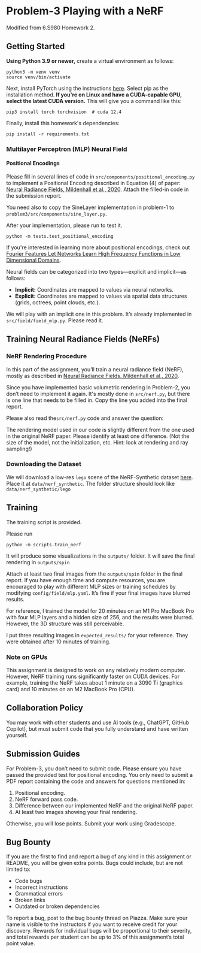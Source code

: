 # Problem-3 Playing with a NeRF

Modified from 6.S980 Homework 2.

## Getting Started

**Using Python 3.9 or newer,** create a virtual environment as follows:

```
python3 -m venv venv
source venv/bin/activate
```

Next, install PyTorch using the instructions [here](https://pytorch.org/get-started/locally/). Select pip as the installation method. **If you're on Linux and have a CUDA-capable GPU, select the latest CUDA version.** This will give you a command like this:

```
pip3 install torch torchvision  # cuda 12.4
```

Finally, install this homework's dependencies:

```
pip install -r requirements.txt
```



### Multilayer Perceptron (MLP) Neural Field



#### Positional Encodings

Please fill in several lines of code in  `src/components/positional_encoding.py` to implement a Positional Encoding described in Equation (4) of paper:  [Neural Radiance Fields, Mildenhall et al., 2020](https://arxiv.org/abs/2003.08934).  Attach the filled-in code in the submission report.

You need also to copy the SineLayer implementation in problem-1 to `problem3/src/components/sine_layer.py`. 

After your implementation, please run to test it.

`python -m tests.test_positional_encoding`



If you're interested in learning more about positional encodings, check out [Fourier Features Let Networks Learn
High Frequency Functions in Low Dimensional Domains](https://bmild.github.io/fourfeat/).



Neural fields can be categorized into two types—explicit and implicit—as follows:

- **Implicit:** Coordinates are mapped to values via neural networks.
- **Explicit:** Coordinates are mapped to values via spatial data structures (grids, octrees, point clouds, etc.).

We will play with an implicit one in this problem. It’s already implemented in `src/field/field_mlp.py`. Please read it. 



## Training Neural Radiance Fields (NeRFs)

### NeRF Rendering Procedure

In this part of the assignment, you’ll train a neural radiance field (NeRF), mostly as described in [Neural Radiance Fields, Mildenhall et al., 2020](https://arxiv.org/abs/2003.08934). 


Since you have implemented basic volumetric rendering in Problem-2, you don’t need to implement it again. It's mostly done in `src/nerf.py`, but there is one line that needs to be filled in. Copy the line you added into the final report. 



Please also read the`src/nerf.py` code and answer the question:

The rendering model used in our code is slightly different from the one used in the original NeRF paper. Please identify at least one difference. (Not the size of the model, not the initialization, etc. Hint: look at rendering and ray sampling!) 



### Downloading the Dataset

We will download a low-res `lego` scene of the NeRF-Synthetic dataset [here](https://drive.google.com/file/d/15brXJJZZg16NaeJ9KG3ibjHzD3qNRemY/view?usp=sharing). Place it at `data/nerf_synthetic`. The folder structure should look like `data/nerf_synthetic/lego`

## Training

The training script is provided. 

Please run

`python -m scripts.train_nerf`

It will produce some visualizations in the `outputs/` folder. It will save the final rendering in `outputs/spin`



Attach at least two final images from the `outputs/spin` folder in the final report. If you have enough time and compute resources, you are encouraged to play with different MLP sizes or training schedules by modifying `config/field/mlp.yaml`. It’s fine if your final images have blurred results. 

For reference, I trained the model for 20 minutes on an M1 Pro MacBook Pro with four MLP layers and a hidden size of 256, and the results were blurred. However, the 3D structure was still perceivable. 

I put three resulting images in `expected_results/` for your reference. They were obtained after 10 minutes of training. 


### Note on GPUs

This assignment is designed to work on any relatively modern computer. However, NeRF training runs significantly faster on CUDA devices. For example, training the NeRF takes about 1 minute on a 3090 Ti (graphics card) and 10 minutes on an M2 MacBook Pro (CPU). 



## Collaboration Policy

You may work with other students and use AI tools (e.g., ChatGPT, GitHub Copilot), but must submit code that you fully understand and have written yourself. 

## Submission Guides

For Problem-3, you don’t need to submit code. Please ensure you have passed the provided test for positional encoding. You only need to submit a PDF report containing the code and answers for questions mentioned in: 

1. Positional encoding.
2. NeRF forward pass code.
3. Difference between our implemented NeRF and the original NeRF paper. 
4. At least two images showing your final rendering.



Otherwise, you will lose points. Submit your work using Gradescope.

## Bug Bounty

If you are the first to find and report a bug of any kind in this assignment or README, you will be given extra points. Bugs could include, but are not limited to:

- Code bugs
- Incorrect instructions
- Grammatical errors
- Broken links
- Outdated or broken dependencies

To report a bug, post to the bug bounty thread on Piazza. Make sure your name is visible to the instructors if you want to receive credit for your discovery. Rewards for individual bugs will be proportional to their severity, and total rewards per student can be up to 3% of this assignment’s total point value.
